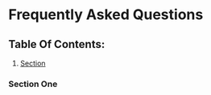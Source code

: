 # Frequently Asked Questions

[//]: # (Internal navigation)
## Table Of Contents:
1. [Section](#section-one)

[//]: # (Fill As many of these as you need. Use h4 and further here, do not include h1s, h2s or h3s.)
### Section One

[//]: # (Optional Section)
[//]: # (## Previous:)

[//]: # (Optional Section)
[//]: # (## Next:)
